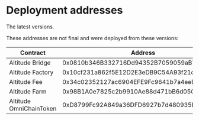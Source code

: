 # Deployment addresses

The latest versions.

These addresses are not final and were deployed from these versions:


| Contract                           | Address                                      | Source Code                                                                                                                   |
| ---------------------------------- | -------------------------------------------- | ----------------------------------------------------------------------------------------------------------------------------- |
| Altitude Bridge                    | 0x0810b346B332716Dd94352B7059059aB7DBC8C3c   | https://github.com/AltitudeDeFi/contracts/blob/main/master/Altitude_Bridge                                                    |
| Altitude Factory                   | 0x10cf231a862f5E12D2E3eDB9C54A93f21cfc1086   | https://github.com/AltitudeDeFi/contracts/blob/main/master/Altitude_Factory                                                   |
| Altitude Fee                       | 0x34c02352127ac6904EFE9Fc9641b7a4eeB509084   | https://github.com/AltitudeDeFi/contracts/blob/main/master/Altitude_Fee                                                       |
| Altitude Farm                      | 0x98B1A0e7825c2b9910Ae88d471bB6d05Ca641d6F   | https://github.com/AltitudeDeFi/contracts/blob/main/master/Altitude_Farm                                                      |
| Altitude OmniChainToken            | 0xD8799Fc92A849a36DFD6927b7d480935Ee3D2030   | https://github.com/AltitudeDeFi/contracts/blob/main/master/Altitude_OmniChainToken                                            |
